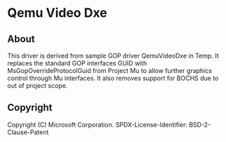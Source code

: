 # Qemu Video Dxe

## About

This driver is derived from sample GOP driver QemuVideoDxe in Temp.
It replaces the standard GOP interfaces GUID with MsGopOverrideProtocolGuid from Project Mu to allow further
graphics control through Mu interfaces. It also removes support for BOCHS due to out of project scope.

## Copyright

Copyright (C) Microsoft Corporation.
SPDX-License-Identifier: BSD-2-Clause-Patent
